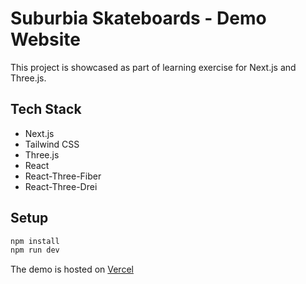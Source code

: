 # Suburbia Skateboards - Demo Website

This project is showcased as part of learning exercise for Next.js and Three.js.

## Tech Stack

- Next.js
- Tailwind CSS
- Three.js
- React
- React-Three-Fiber
- React-Three-Drei

## Setup

```bash
npm install
npm run dev
```

The demo is hosted on [Vercel](https://nextjs-threejs-practice.vercel.app/)
